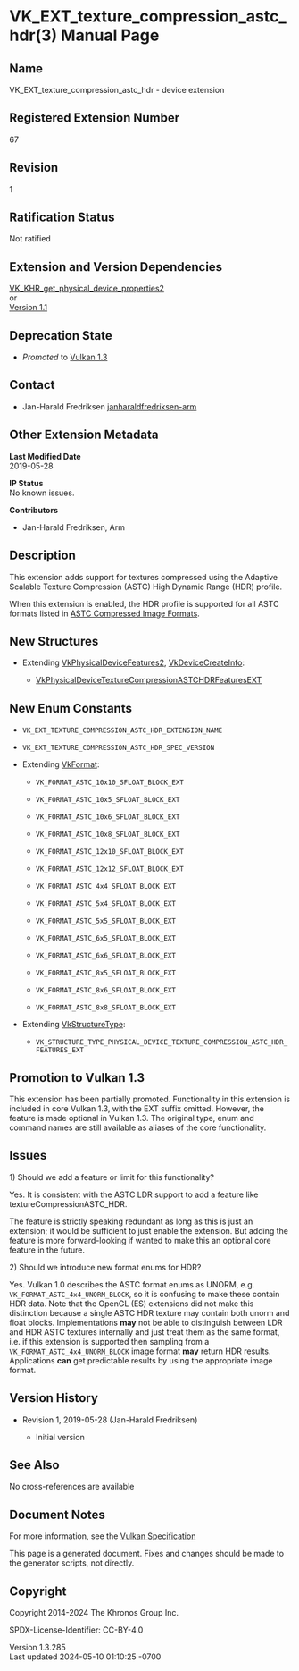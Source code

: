 # VK_EXT_texture_compression_astc_hdr(3) Manual Page

## Name

VK_EXT_texture_compression_astc_hdr - device extension



## <a href="#_registered_extension_number" class="anchor"></a>Registered Extension Number

67

## <a href="#_revision" class="anchor"></a>Revision

1

## <a href="#_ratification_status" class="anchor"></a>Ratification Status

Not ratified

## <a href="#_extension_and_version_dependencies" class="anchor"></a>Extension and Version Dependencies

[VK_KHR_get_physical_device_properties2](https://registry.khronos.org/vulkan/specs/1.3-extensions/man/html/VK_KHR_get_physical_device_properties2.html)  
or  
[Version 1.1](#versions-1.1)  

## <a href="#_deprecation_state" class="anchor"></a>Deprecation State

- *Promoted* to <a
  href="https://registry.khronos.org/vulkan/specs/1.3-extensions/html/vkspec.html#versions-1.3-promotions"
  target="_blank" rel="noopener">Vulkan 1.3</a>

## <a href="#_contact" class="anchor"></a>Contact

- Jan-Harald Fredriksen <a
  href="https://github.com/KhronosGroup/Vulkan-Docs/issues/new?body=%5BVK_EXT_texture_compression_astc_hdr%5D%20@janharaldfredriksen-arm%0A*Here%20describe%20the%20issue%20or%20question%20you%20have%20about%20the%20VK_EXT_texture_compression_astc_hdr%20extension*"
  target="_blank"
  rel="nofollow noopener"><em></em>janharaldfredriksen-arm</a>

## <a href="#_other_extension_metadata" class="anchor"></a>Other Extension Metadata

**Last Modified Date**  
2019-05-28

**IP Status**  
No known issues.

**Contributors**  
- Jan-Harald Fredriksen, Arm

## <a href="#_description" class="anchor"></a>Description

This extension adds support for textures compressed using the Adaptive
Scalable Texture Compression (ASTC) High Dynamic Range (HDR) profile.

When this extension is enabled, the HDR profile is supported for all
ASTC formats listed in <a
href="https://registry.khronos.org/vulkan/specs/1.3-extensions/html/vkspec.html#appendix-compressedtex-astc"
target="_blank" rel="noopener">ASTC Compressed Image Formats</a>.

## <a href="#_new_structures" class="anchor"></a>New Structures

- Extending [VkPhysicalDeviceFeatures2](https://registry.khronos.org/vulkan/specs/1.3-extensions/man/html/VkPhysicalDeviceFeatures2.html),
  [VkDeviceCreateInfo](https://registry.khronos.org/vulkan/specs/1.3-extensions/man/html/VkDeviceCreateInfo.html):

  - [VkPhysicalDeviceTextureCompressionASTCHDRFeaturesEXT](https://registry.khronos.org/vulkan/specs/1.3-extensions/man/html/VkPhysicalDeviceTextureCompressionASTCHDRFeaturesEXT.html)

## <a href="#_new_enum_constants" class="anchor"></a>New Enum Constants

- `VK_EXT_TEXTURE_COMPRESSION_ASTC_HDR_EXTENSION_NAME`

- `VK_EXT_TEXTURE_COMPRESSION_ASTC_HDR_SPEC_VERSION`

- Extending [VkFormat](https://registry.khronos.org/vulkan/specs/1.3-extensions/man/html/VkFormat.html):

  - `VK_FORMAT_ASTC_10x10_SFLOAT_BLOCK_EXT`

  - `VK_FORMAT_ASTC_10x5_SFLOAT_BLOCK_EXT`

  - `VK_FORMAT_ASTC_10x6_SFLOAT_BLOCK_EXT`

  - `VK_FORMAT_ASTC_10x8_SFLOAT_BLOCK_EXT`

  - `VK_FORMAT_ASTC_12x10_SFLOAT_BLOCK_EXT`

  - `VK_FORMAT_ASTC_12x12_SFLOAT_BLOCK_EXT`

  - `VK_FORMAT_ASTC_4x4_SFLOAT_BLOCK_EXT`

  - `VK_FORMAT_ASTC_5x4_SFLOAT_BLOCK_EXT`

  - `VK_FORMAT_ASTC_5x5_SFLOAT_BLOCK_EXT`

  - `VK_FORMAT_ASTC_6x5_SFLOAT_BLOCK_EXT`

  - `VK_FORMAT_ASTC_6x6_SFLOAT_BLOCK_EXT`

  - `VK_FORMAT_ASTC_8x5_SFLOAT_BLOCK_EXT`

  - `VK_FORMAT_ASTC_8x6_SFLOAT_BLOCK_EXT`

  - `VK_FORMAT_ASTC_8x8_SFLOAT_BLOCK_EXT`

- Extending [VkStructureType](https://registry.khronos.org/vulkan/specs/1.3-extensions/man/html/VkStructureType.html):

  - `VK_STRUCTURE_TYPE_PHYSICAL_DEVICE_TEXTURE_COMPRESSION_ASTC_HDR_FEATURES_EXT`

## <a href="#_promotion_to_vulkan_1_3" class="anchor"></a>Promotion to Vulkan 1.3

This extension has been partially promoted. Functionality in this
extension is included in core Vulkan 1.3, with the EXT suffix omitted.
However, the feature is made optional in Vulkan 1.3. The original type,
enum and command names are still available as aliases of the core
functionality.

## <a href="#_issues" class="anchor"></a>Issues

1\) Should we add a feature or limit for this functionality?

Yes. It is consistent with the ASTC LDR support to add a feature like
textureCompressionASTC_HDR.

The feature is strictly speaking redundant as long as this is just an
extension; it would be sufficient to just enable the extension. But
adding the feature is more forward-looking if wanted to make this an
optional core feature in the future.

2\) Should we introduce new format enums for HDR?

Yes. Vulkan 1.0 describes the ASTC format enums as UNORM, e.g.
`VK_FORMAT_ASTC_4x4_UNORM_BLOCK`, so it is confusing to make these
contain HDR data. Note that the OpenGL (ES) extensions did not make this
distinction because a single ASTC HDR texture may contain both unorm and
float blocks. Implementations **may** not be able to distinguish between
LDR and HDR ASTC textures internally and just treat them as the same
format, i.e. if this extension is supported then sampling from a
`VK_FORMAT_ASTC_4x4_UNORM_BLOCK` image format **may** return HDR
results. Applications **can** get predictable results by using the
appropriate image format.

## <a href="#_version_history" class="anchor"></a>Version History

- Revision 1, 2019-05-28 (Jan-Harald Fredriksen)

  - Initial version

## <a href="#_see_also" class="anchor"></a>See Also

No cross-references are available

## <a href="#_document_notes" class="anchor"></a>Document Notes

For more information, see the <a
href="https://registry.khronos.org/vulkan/specs/1.3-extensions/html/vkspec.html#VK_EXT_texture_compression_astc_hdr"
target="_blank" rel="noopener">Vulkan Specification</a>

This page is a generated document. Fixes and changes should be made to
the generator scripts, not directly.

## <a href="#_copyright" class="anchor"></a>Copyright

Copyright 2014-2024 The Khronos Group Inc.

SPDX-License-Identifier: CC-BY-4.0

Version 1.3.285  
Last updated 2024-05-10 01:10:25 -0700
